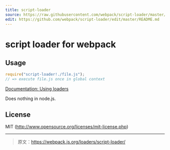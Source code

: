 ```yaml
---
title: script-loader
source: https://raw.githubusercontent.com/webpack/script-loader/master/README.md
edit: https://github.com/webpack/script-loader/edit/master/README.md
---
```

# script loader for webpack

## Usage

``` javascript
require("script-loader!./file.js");
// => execute file.js once in global context
```

[Documentation: Using loaders](http://webpack.github.io/docs/using-loaders.html)

Does nothing in node.js.

## License

MIT (http://www.opensource.org/licenses/mit-license.php)

***

> 原文：https://webpack.js.org/loaders/script-loader/